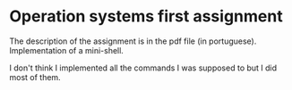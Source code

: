 # Operation systems first assignment

The description of the assignment is in the pdf file (in portuguese).
Implementation of a mini-shell.

I don't think I implemented all the commands I was supposed to but I did most of them.
